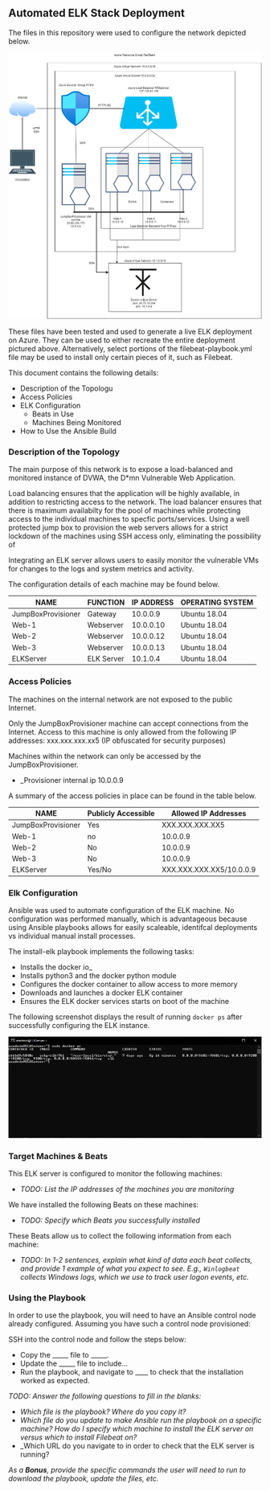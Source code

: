 ## Automated ELK Stack Deployment

The files in this repository were used to configure the network depicted below.

![Azure VM Network](Images/AzureNetwork.png)

These files have been tested and used to generate a live ELK deployment on Azure. They can be used to either recreate the entire deployment pictured above. Alternatively, select portions of the filebeat-playbook.yml file may be used to install only certain pieces of it, such as Filebeat.

 

This document contains the following details:
- Description of the Topologu
- Access Policies
- ELK Configuration
  - Beats in Use
  - Machines Being Monitored
- How to Use the Ansible Build


### Description of the Topology

The main purpose of this network is to expose a load-balanced and monitored instance of DVWA, the D*mn Vulnerable Web Application.

Load balancing ensures that the application will be highly available, in addition to restricting access to the network.
   The load balancer ensures that there is maximum availabilty for the pool of machines while protecting access to the individual machines to specfic ports/services.  Using a well protected jump box to provision the web servers allows for a strict lockdown of the machines using SSH access only, eliminating the possibility of 

Integrating an ELK server allows users to easily monitor the vulnerable VMs for changes to the logs and system metrics and activity.



The configuration details of each machine may be found below.

| NAME               | FUNCTION   | IP ADDRESS | OPERATING SYSTEM |
|--------------------|------------|------------|------------------|
| JumpBoxProvisioner | Gateway    | 10.0.0.9   | Ubuntu 18.04     |
| Web-1              | Webserver  | 10.0.0.10  | Ubuntu 18.04     |
| Web-2              | Webserver  | 10.0.0.12  | Ubuntu 18.04     |
| Web-3              | Webserver  | 10.0.0.13  | Ubuntu 18.04     |
| ELKServer          | ELK Server | 10.1.0.4   | Ubuntu 18.04     |

### Access Policies

The machines on the internal network are not exposed to the public Internet. 

Only the JumpBoxProvisioner machine can accept connections from the Internet. Access to this machine is only allowed from the following IP addresses:  xxx.xxx.xxx.xx5
(IP obfuscated for security purposes)

Machines within the network can only be accessed by the JumpBoxProvisioner.
- _Provisioner internal ip 10.0.0.9

A summary of the access policies in place can be found in the table below.

| NAME               | Publicly Accessible | Allowed IP Addresses     |
|--------------------|---------------------|--------------------------|
| JumpBoxProvisioner | Yes                 | XXX.XXX.XXX.XX5          |
| Web-1              | no                  | 10.0.0.9                 |
| Web-2              | No                  | 10.0.0.9                 |
| Web-3              | No                  | 10.0.0.9                 |
| ELKServer          | Yes/No              | XXX.XXX.XXX.XX5/10.0.0.9 |

### Elk Configuration

Ansible was used to automate configuration of the ELK machine. No configuration was performed manually, which is advantageous because using Ansible playbooks allows for easily scaleable, identifcal deployments vs individual manual install processes.

The install-elk playbook implements the following tasks:
- Installs the docker io_
- Installs python3 and the docker python module
- Configures the docker container to allow access to more memory
- Downloads and launches a docker ELK container
- Ensures the ELK docker services starts on boot of the machine

The following screenshot displays the result of running `docker ps` after successfully configuring the ELK instance.

![Output of docker ps](Images/docker_ps_output.PNG)

### Target Machines & Beats
This ELK server is configured to monitor the following machines:
- _TODO: List the IP addresses of the machines you are monitoring_

We have installed the following Beats on these machines:
- _TODO: Specify which Beats you successfully installed_

These Beats allow us to collect the following information from each machine:
- _TODO: In 1-2 sentences, explain what kind of data each beat collects, and provide 1 example of what you expect to see. E.g., `Winlogbeat` collects Windows logs, which we use to track user logon events, etc._

### Using the Playbook
In order to use the playbook, you will need to have an Ansible control node already configured. Assuming you have such a control node provisioned: 

SSH into the control node and follow the steps below:
- Copy the _____ file to _____.
- Update the _____ file to include...
- Run the playbook, and navigate to ____ to check that the installation worked as expected.

_TODO: Answer the following questions to fill in the blanks:_
- _Which file is the playbook? Where do you copy it?_
- _Which file do you update to make Ansible run the playbook on a specific machine? How do I specify which machine to install the ELK server on versus which to install Filebeat on?_
- _Which URL do you navigate to in order to check that the ELK server is running?

_As a **Bonus**, provide the specific commands the user will need to run to download the playbook, update the files, etc._
